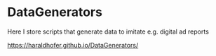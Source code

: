 # DataGenerators
Here I store scripts that generate data to imitate e.g. digital ad reports

https://haraldhofer.github.io/DataGenerators/
